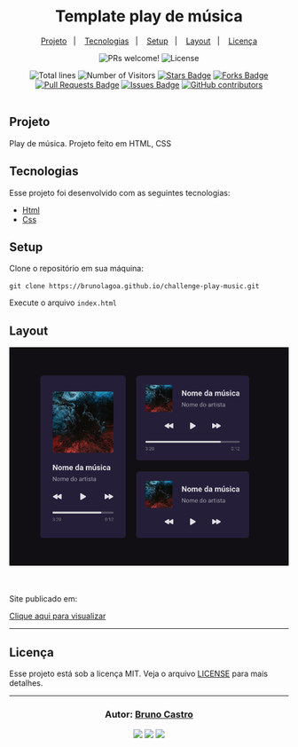 <h1 align="center">
    Template play de música
</h1>

<p align="center">
  <a href="#sobre">Projeto</a>&nbsp;&nbsp;&nbsp;|&nbsp;&nbsp;&nbsp;
  <a href="#tecnologias">Tecnologias</a>&nbsp;&nbsp;&nbsp;|&nbsp;&nbsp;&nbsp;
  <a href="#setup">Setup</a>&nbsp;&nbsp;&nbsp;|&nbsp;&nbsp;&nbsp;
  <a href="#layout">Layout</a>&nbsp;&nbsp;&nbsp;|&nbsp;&nbsp;&nbsp;
  <a href="#licença">Licença</a>
</p>

<p align="center">
  <img src="https://img.shields.io/static/v1?label=PRs&message=welcome&color=15C3D6&labelColor=000000" alt="PRs welcome!" />
  <img alt="License" src="https://img.shields.io/static/v1?label=license&message=MIT&color=15C3D6&labelColor=000000">
</p>

<div align="center">
  <img src="https://sloc.xyz/github/brunolagoa/challenge-play-music" alt="Total lines">
  <img src="https://visitor-badge.laobi.icu/badge?page_id=aritra-tech/brunolagoa.challenge-play-music" alt="Number of Visitors">
  <a href="https://github.com/brunolagoa/challenge-play-music/stargazers"><img src="https://img.shields.io/github/stars/brunolagoa/challenge-play-music" alt="Stars Badge" /></a>
  <a href="https://github.com/brunolagoa/challenge-play-music/network/members"><img src="https://img.shields.io/github/forks/brunolagoa/challenge-play-music" alt="Forks Badge" /></a>
  <a href="https://github.com/brunolagoa/challenge-play-music/pulls"><img src="https://img.shields.io/github/issues-pr/brunolagoa/challenge-play-music" alt="Pull Requests Badge" /></a>
  <a href="https://github.com/brunolagoa/challenge-play-music/issues"><img src="https://img.shields.io/github/issues/brunolagoa/challenge-play-music" alt="Issues Badge" /></a>
  <a href="https://github.com/brunolagoa/challenge-play-music/graphs/contributors"><img alt="GitHub contributors" src="https://img.shields.io/github/contributors/brunolagoa/challenge-play-music?color=2b9348"></a>
</div>

<br>

## Projeto

Play de música. Projeto feito em HTML, CSS

## Tecnologias

Esse projeto foi desenvolvido com as seguintes tecnologias:

- [Html](https://www.w3schools.com/html)
- [Css](https://www.w3schools.com/css/default.asp)

## Setup

Clone o repositório em sua máquina:

`git clone https://brunolagoa.github.io/challenge-play-music.git`

Execute o arquivo `index.html`

## Layout

<div align="center">
    <img alt="Desktop" title="#Desktop" src="./mock.png" width="680px" />
</div>
<br/><br/>

<p>Site publicado em:</p>
<a alt="Bruno Castro" target="_blank" rel="noopener noreferrer" href="https://brunolagoa.github.io/sidebar-menu/">Clique aqui para visualizar</a>

---


## Licença

Esse projeto está sob a licença MIT. Veja o arquivo [LICENSE](LICENSE.md) para mais detalhes.

---

<h3 align="center">
Autor: <a alt="Bruno Castro" target="_blank" rel="noopener noreferrer" href="https://brunocastro.dev">Bruno Castro</a>
</h3>

<p align="center">

  <a alt="Bruno Castro Linkedin" rel="noopener noreferrer" href="https://www.linkedin.com/in/brunovcastro">
    <img src="https://img.shields.io/badge/LinkedIn-Bruno%20Castro-blue?logo=linkedin"/></a>
  <a alt="Bruno Castro GitHub" rel="noopener noreferrer" href="https://github.com/brunolagoa">
  <img src="https://img.shields.io/badge/GitHub-Bruno%20Castro-lightgrey?logo=github"/></a>
  <a alt="Bruno Castro Site" rel="noopener noreferrer" href="https://brunocastro.dev">
  <img src="https://img.shields.io/badge/WebSite-Bruno%20Castro-lightgrey?logo=appveyor"/></a>

</p>